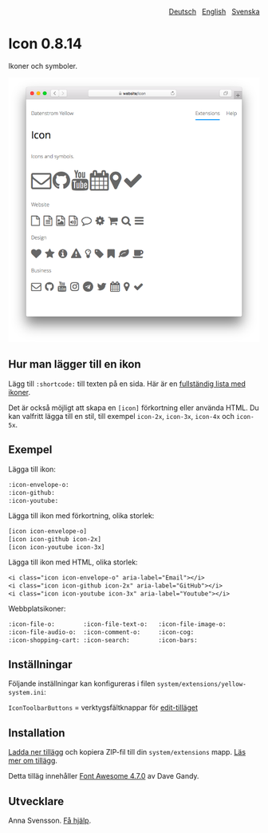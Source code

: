 <p align="right"><a href="README-de.md">Deutsch</a> &nbsp; <a href="README.md">English</a> &nbsp; <a href="README-sv.md">Svenska</a></p>

# Icon 0.8.14

Ikoner och symboler.

![Skärmdump](icon-screenshot.png?raw=true)

## Hur man lägger till en ikon

Lägg till `:shortcode:` till texten på en sida. Här är en [fullständig lista med ikoner](https://fontawesome.com/icons).

Det är också möjligt att skapa en `[icon]` förkortning eller använda HTML. Du kan valfritt lägga till en stil, till exempel `icon-2x`, `icon-3x`, `icon-4x` och `icon-5x`.

## Exempel

Lägga till ikon:

    :icon-envelope-o:
    :icon-github:
    :icon-youtube:

Lägga till ikon med förkortning, olika storlek:

    [icon icon-envelope-o]
    [icon icon-github icon-2x]
    [icon icon-youtube icon-3x]
    
Lägga till ikon med HTML, olika storlek:

    <i class="icon icon-envelope-o" aria-label="Email"></i>
    <i class="icon icon-github icon-2x" aria-label="GitHub"></i>
    <i class="icon icon-youtube icon-3x" aria-label="Youtube"></i>

Webbplatsikoner:

    :icon-file-o:        :icon-file-text-o:   :icon-file-image-o:
    :icon-file-audio-o:  :icon-comment-o:     :icon-cog:
    :icon-shopping-cart: :icon-search:        :icon-bars:

## Inställningar

Följande inställningar kan konfigureras i filen `system/extensions/yellow-system.ini`:

`IconToolbarButtons` = verktygsfältknappar för [edit-tilläget](https://github.com/annaesvensson/yellow-edit/tree/main/README-sv.md)  

## Installation

[Ladda ner tillägg](https://github.com/annaesvensson/yellow-icon/archive/main.zip) och kopiera ZIP-fil till din `system/extensions` mapp. [Läs mer om tillägg](https://github.com/annaesvensson/yellow-update/tree/main/README-sv.md).

Detta tilläg innehåller [Font Awesome 4.7.0](https://github.com/FortAwesome/Font-Awesome) av Dave Gandy.

## Utvecklare

Anna Svensson. [Få hjälp](https://datenstrom.se/sv/yellow/help/).
